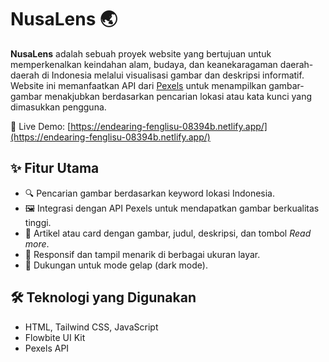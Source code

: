 # NusaLens 🌏

**NusaLens** adalah sebuah proyek website yang bertujuan untuk memperkenalkan keindahan alam, budaya, dan keanekaragaman daerah-daerah di Indonesia melalui visualisasi gambar dan deskripsi informatif. Website ini memanfaatkan API dari [Pexels](https://www.pexels.com/api/) untuk menampilkan gambar-gambar menakjubkan berdasarkan pencarian lokasi atau kata kunci yang dimasukkan pengguna.

🔗 Live Demo: [https://endearing-fenglisu-08394b.netlify.app/](https://endearing-fenglisu-08394b.netlify.app/)

## ✨ Fitur Utama
- 🔍 Pencarian gambar berdasarkan keyword lokasi Indonesia.
- 🖼️ Integrasi dengan API Pexels untuk mendapatkan gambar berkualitas tinggi.
- 📄 Artikel atau card dengan gambar, judul, deskripsi, dan tombol *Read more*.
- 📱 Responsif dan tampil menarik di berbagai ukuran layar.
- 🌙 Dukungan untuk mode gelap (dark mode).

## 🛠️ Teknologi yang Digunakan
- HTML, Tailwind CSS, JavaScript
- Flowbite UI Kit
- Pexels API